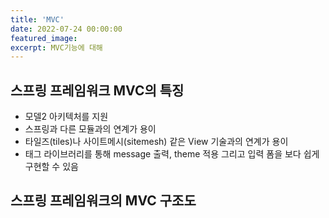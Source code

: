 ```yaml
---
title: 'MVC'
date: 2022-07-24 00:00:00
featured_image: 
excerpt: MVC기능에 대해
---
```

## 스프링 프레임워크 MVC의 특징
* 모델2 아키텍처를 지원
* 스프링과 다른 모듈과의 연계가 용이
* 타일즈(tiles)나 사이트메시(sitemesh) 같은 View 기술과의 연계가 용이
* 태그 라이브러리를 통해 message 출력, theme 적용 그리고 입력 폼을 보다 쉽게 구현할 수 있음

## 스프링 프레임워크의 MVC 구조도
